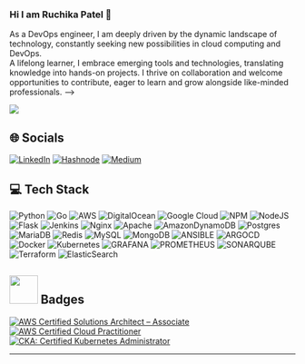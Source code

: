 ### Hi I am Ruchika Patel 👋

<!-- level 1: Simple bio and stats  -->

As a DevOps engineer, I am deeply driven by the dynamic landscape of technology, constantly seeking new possibilities in cloud computing and DevOps. </br>
A lifelong learner, I embrace emerging tools and technologies, translating knowledge into hands-on projects. I thrive on collaboration and welcome opportunities to contribute, eager to learn and grow alongside like-minded professionals.
-->

<!-- GitHub stats from https://github.com/anuraghazra/github-readme-stats -->
![](https://github-readme-stats.vercel.app/api?username=RuchikaPatel&theme=radical&hide_border=false&include_all_commits=true&count_private=true)<br/>

<!-- [![Readme Card](https://github-readme-stats.vercel.app/api/pin/?username=RuchikaPatel&repo=github-readme-stats)](https://github.com/RuchikaPatel/github-readme-stats)
![Top Langs](https://github-readme-stats.vercel.app/api/top-langs/?username=RuchikaPatel&langs_count=8) -->

## 🌐 Socials
[![LinkedIn](https://img.shields.io/badge/LinkedIn-%230077B5.svg?logo=linkedin&logoColor=white)](https://linkedin.com/in/https://www.linkedin.com/in/ruchika-patel-devops/) [![Hashnode](https://img.shields.io/badge/Hashnode-2962FF?style=for-the-badge&logo=hashnode&logoColor=white)](https://hashnode.com/@RuchikaPatel) [![Medium](https://img.shields.io/badge/Medium-12100E?logo=medium&logoColor=white)](https://medium.com/@ruchikapatel1096) 

## 💻 Tech Stack
<!-- Badges from https://github.com/Ileriayo/markdown-badges -->
![Python](https://img.shields.io/badge/python-3670A0?style=for-the-badge&logo=python&logoColor=ffdd54)
![Go](https://img.shields.io/badge/go-%2300ADD8.svg?style=for-the-badge&logo=go&logoColor=white) 
![AWS](https://img.shields.io/badge/AWS-%23FF9900.svg?style=for-the-badge&logo=amazon-aws&logoColor=white)
![DigitalOcean](https://img.shields.io/badge/DigitalOcean-%230167ff.svg?style=for-the-badge&logo=digitalOcean&logoColor=white) 
![Google Cloud](https://img.shields.io/badge/GoogleCloud-%234285F4.svg?style=for-the-badge&logo=google-cloud&logoColor=white) 
![NPM](https://img.shields.io/badge/NPM-%23CB3837.svg?style=for-the-badge&logo=npm&logoColor=white) 
![NodeJS](https://img.shields.io/badge/node.js-6DA55F?style=for-the-badge&logo=node.js&logoColor=white) 
![Flask](https://img.shields.io/badge/flask-%23000.svg?style=for-the-badge&logo=flask&logoColor=white)
![Jenkins](https://img.shields.io/badge/jenkins-%232C5263.svg?style=for-the-badge&logo=jenkins&logoColor=white) 
![Nginx](https://img.shields.io/badge/nginx-%23009639.svg?style=for-the-badge&logo=nginx&logoColor=white) 
![Apache](https://img.shields.io/badge/apache-%23D42029.svg?style=for-the-badge&logo=apache&logoColor=white) 
![AmazonDynamoDB](https://img.shields.io/badge/Amazon%20DynamoDB-4053D6?style=for-the-badge&logo=Amazon%20DynamoDB&logoColor=white) 
![Postgres](https://img.shields.io/badge/postgres-%23316192.svg?style=for-the-badge&logo=postgresql&logoColor=white)
![MariaDB](https://img.shields.io/badge/MariaDB-003545?style=for-the-badge&logo=mariadb&logoColor=white) 
![Redis](https://img.shields.io/badge/redis-%23DD0031.svg?style=for-the-badge&logo=redis&logoColor=white)
![MySQL](https://img.shields.io/badge/mysql-%2300000f.svg?style=for-the-badge&logo=mysql&logoColor=white) 
![MongoDB](https://img.shields.io/badge/MongoDB-%234ea94b.svg?style=for-the-badge&logo=mongodb&logoColor=white) 
![ANSIBLE](https://img.shields.io/badge/ansible-%231A1918.svg?style=for-the-badge&logo=ansible&logoColor=white) 
![ARGOCD](https://img.shields.io/badge/argo-EF7B4D.svg?style=for-the-badge&logo=argo&logoColor=white&color=%23EF7B4D) 
![Docker](https://img.shields.io/badge/docker-%230db7ed.svg?style=for-the-badge&logo=docker&logoColor=white)
![Kubernetes](https://img.shields.io/badge/kubernetes-%23326ce5.svg?style=for-the-badge&logo=kubernetes&logoColor=white)
![GRAFANA](https://img.shields.io/badge/grafana-F46800.svg?style=for-the-badge&logo=grafana&logoColor=white&color=%23F46800) 
![PROMETHEUS](https://img.shields.io/badge/prometheus-E6522C.svg?style=for-the-badge&logo=prometheus&logoColor=white&color=%23E6522C) 
![SONARQUBE](https://img.shields.io/badge/sonarqube-4E9BCD.svg?style=for-the-badge&logo=sonarqube&logoColor=white&color=%234E9BCD) 
![Terraform](https://img.shields.io/badge/terraform-%235835CC.svg?style=for-the-badge&logo=terraform&logoColor=white) 
![ElasticSearch](https://img.shields.io/badge/-ElasticSearch-005571?style=for-the-badge&logo=elasticsearch) 


<h2> <img src = "https://media.giphy.com/media/3orifgYbnsq43eFsdO/giphy.gif" width="50"> Badges </h2>

<!--START_SECTION:badges-->

[![AWS Certified Solutions Architect – Associate](https://images.credly.com/size/100x100/images/0e284c3f-5164-4b21-8660-0d84737941bc/image.png)](https://www.credly.com/badges/2eb9957f-8b1e-4b49-ba56-e35ed183ffc3/public_url "AWS Certified Solutions Architect – Associate")
[![AWS Certified Cloud Practitioner](https://images.credly.com/size/100x100/images/00634f82-b07f-4bbd-a6bb-53de397fc3a6/image.png)](https://www.credly.com/badges/3d7106a1-633a-493d-aa75-565ec587846b "AWS Certified Cloud Practitioner")
[![CKA: Certified Kubernetes Administrator](https://images.credly.com/size/100x100/images/8b8ed108-e77d-4396-ac59-2504583b9d54/cka_from_cncfsite__281_29.png)](https://www.credly.com/badges/bcdd39a0-775d-49ba-a91a-3d8a49e69c51/public_url "CKA: Certified Kubernetes Administrator")

<!--END_SECTION:badges-->


---
<!-- [![](https://visitcount.itsvg.in/api?id=RuchikaPatel&icon=0&color=0)](https://visitcount.itsvg.in) -->

<!-- Proudly created with GPRM ( https://gprm.itsvg.in ) -->
